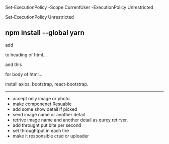 Set-ExecutionPolicy -Scope CurrentUser -ExecutionPolicy Unrestricted

Set-ExecutionPolicy Unrestricted

npm install --global yarn
----------------------------------------------------

add 
<link rel="stylesheet" href="https://cdn.jsdelivr.net/npm/bootstrap@5.1.3/dist/css/bootstrap.min.css"
integrity="sha384-1BmE4kWBq78iYhFldvKuhfTAU6auU8tT94WrHftjDbrCEXSU1oBoqyl2QvZ6jIW3" crossorigin="anonymous" />
to heading of html...

and this
<script src="https://cdn.jsdelivr.net/npm/bootstrap@5.0.2/dist/js/bootstrap.bundle.min.js"
integrity="sha384-MrcW6ZMFYlzcLA8Nl+NtUVF0sA7MsXsP1UyJoMp4YLEuNSfAP+JcXn/tWtIaxVXM"
crossorigin="anonymous"></script>
<script src="https://cdn.jsdelivr.net/npm/@popperjs/core@2.9.2/dist/umd/popper.min.js"
integrity="sha384-IQsoLXl5PILFhosVNubq5LC7Qb9DXgDA9i+tQ8Zj3iwWAwPtgFTxbJ8NT4GN1R8p"
crossorigin="anonymous"></script>
<script src="https://cdn.jsdelivr.net/npm/bootstrap@5.0.2/dist/js/bootstrap.min.js"
integrity="sha384-cVKIPhGWiC2Al4u+LWgxfKTRIcfu0JTxR+EQDz/bgldoEyl4H0zUF0QKbrJ0EcQF"
crossorigin="anonymous"></script>
for body of html...

install axios, bootstrap, react-bootstrap.


----------------------------------------------------

- accept only image or photo
- make componenet Resuable
- add some show detail if picked
- send image name or another detail
- retrive image name and another detail as qurey retirver.
- add throught put bite per second
- set throughtput in each tire
- make it responsible crad or uploader
